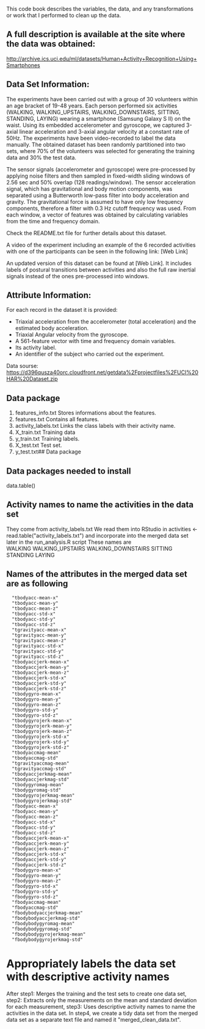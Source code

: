 This code book describes the variables, the data, and any transformations or work that I performed to clean up the data.

## A full description is available at the site where the data was obtained:

http://archive.ics.uci.edu/ml/datasets/Human+Activity+Recognition+Using+Smartphones

## Data Set Information:

The experiments have been carried out with a group of 30 volunteers within an age bracket of 19-48 years. Each person performed six activities (WALKING, WALKING_UPSTAIRS, WALKING_DOWNSTAIRS, SITTING, STANDING, LAYING) wearing a smartphone (Samsung Galaxy S II) on the waist. Using its embedded accelerometer and gyroscope, we captured 3-axial linear acceleration and 3-axial angular velocity at a constant rate of 50Hz. The experiments have been video-recorded to label the data manually. The obtained dataset has been randomly partitioned into two sets, where 70% of the volunteers was selected for generating the training data and 30% the test data. 

The sensor signals (accelerometer and gyroscope) were pre-processed by applying noise filters and then sampled in fixed-width sliding windows of 2.56 sec and 50% overlap (128 readings/window). The sensor acceleration signal, which has gravitational and body motion components, was separated using a Butterworth low-pass filter into body acceleration and gravity. The gravitational force is assumed to have only low frequency components, therefore a filter with 0.3 Hz cutoff frequency was used. From each window, a vector of features was obtained by calculating variables from the time and frequency domain.

Check the README.txt file for further details about this dataset. 

A video of the experiment including an example of the 6 recorded activities with one of the participants can be seen in the following link: [Web Link]

An updated version of this dataset can be found at [Web Link]. It includes labels of postural transitions between activities and also the full raw inertial signals instead of the ones pre-processed into windows. 

## Attribute Information:
For each record in the dataset it is provided: 
- Triaxial acceleration from the accelerometer (total acceleration) and the estimated body acceleration. 
- Triaxial Angular velocity from the gyroscope. 
- A 561-feature vector with time and frequency domain variables. 
- Its activity label. 
- An identifier of the subject who carried out the experiment. 

Data sourse:
https://d396qusza40orc.cloudfront.net/getdata%2Fprojectfiles%2FUCI%20HAR%20Dataset.zip

## Data package
1. features_info.txt 
      Stores informations about the features.
2. features.txt
      Contains all features.
3. activity_labels.txt
      Links the class labels with their activity name.
4. X_train.txt
      Training data
5. y_train.txt
      Training labels.
6. X_test.txt
      Test set.
7. y_test.txt## Data package

## Data packages needed to install
data.table()

## Activity names to name the activities in the data set
They come from activity_labels.txt
We read them into RStudio in  activities <- read.table("activity_labels.txt")
and incorporate into the merged data set later in the run_analysis.R script
These names are      
      WALKING
      WALKING_UPSTAIRS
      WALKING_DOWNSTAIRS
      SITTING
      STANDING
      LAYING

## Names of the attributes in the merged data set are as following
    
      "tbodyacc-mean-x"
      "tbodyacc-mean-y"
      "tbodyacc-mean-z"
      "tbodyacc-std-x"
      "tbodyacc-std-y"
      "tbodyacc-std-z"
      "tgravityacc-mean-x"
      "tgravityacc-mean-y"
      "tgravityacc-mean-z"
      "tgravityacc-std-x"
      "tgravityacc-std-y"
      "tgravityacc-std-z"
      "tbodyaccjerk-mean-x"
      "tbodyaccjerk-mean-y"
      "tbodyaccjerk-mean-z"
      "tbodyaccjerk-std-x"
      "tbodyaccjerk-std-y"
      "tbodyaccjerk-std-z"
      "tbodygyro-mean-x"
      "tbodygyro-mean-y"
      "tbodygyro-mean-z"
      "tbodygyro-std-y"
      "tbodygyro-std-z"
      "tbodygyrojerk-mean-x"
      "tbodygyrojerk-mean-y"
      "tbodygyrojerk-mean-z"
      "tbodygyrojerk-std-x"
      "tbodygyrojerk-std-y"
      "tbodygyrojerk-std-z"
      "tbodyaccmag-mean"
      "tbodyaccmag-std"
      "tgravityaccmag-mean"
      "tgravityaccmag-std"
      "tbodyaccjerkmag-mean"
      "tbodyaccjerkmag-std"
      "tbodygyromag-mean"
      "tbodygyromag-std"
      "tbodygyrojerkmag-mean"
      "tbodygyrojerkmag-std"
      "fbodyacc-mean-x"
      "fbodyacc-mean-y"
      "fbodyacc-mean-z"
      "fbodyacc-std-x"
      "fbodyacc-std-y"
      "fbodyacc-std-z"
      "fbodyaccjerk-mean-x"
      "fbodyaccjerk-mean-y"
      "fbodyaccjerk-mean-z"
      "fbodyaccjerk-std-x"
      "fbodyaccjerk-std-y"
      "fbodyaccjerk-std-z"
      "fbodygyro-mean-x"
      "fbodygyro-mean-y"
      "fbodygyro-mean-z"
      "fbodygyro-std-x"
      "fbodygyro-std-y"
      "fbodygyro-std-z"
      "fbodyaccmag-mean"
      "fbodyaccmag-std"
      "fbodybodyaccjerkmag-mean"
      "fbodybodyaccjerkmag-std"
      "fbodybodygyromag-mean"
      "fbodybodygyromag-std"
      "fbodybodygyrojerkmag-mean"
      "fbodybodygyrojerkmag-std"
      
# Appropriately labels the data set with descriptive activity names

After step1: Merges the training and the test sets to create one data set, step2: Extracts only the measurements on the mean and standard deviation for each measurement, step3: Uses descriptive activity names to name the activities in the data set. In step4, we create a tidy data set from the merged data set as a separate text file and named it "merged_clean_data.txt".




